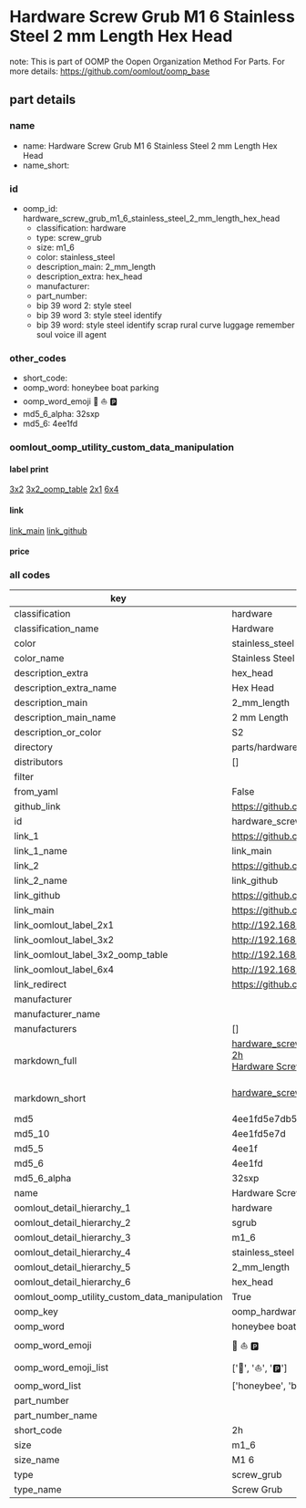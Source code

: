 # Hardware Screw Grub M1 6 Stainless Steel 2 mm Length Hex Head  

note: This is part of OOMP the Oopen Organization Method For Parts. For more details: https://github.com/oomlout/oomp_base

##  part details
  







### name
* name: Hardware Screw Grub M1 6 Stainless Steel 2 mm Length Hex Head
* name_short: 
### id
* oomp_id: hardware_screw_grub_m1_6_stainless_steel_2_mm_length_hex_head
  * classification: hardware
  * type: screw_grub
  * size: m1_6
  * color: stainless_steel
  * description_main: 2_mm_length
  * description_extra: hex_head
  * manufacturer: 
  * part_number: 
  * bip 39 word 2: style steel
  * bip 39 word 3: style steel identify
  * bip 39 word: style steel identify scrap rural curve luggage remember soul voice ill agent

### other_codes
* short_code: 
* oomp_word: honeybee boat parking
* oomp_word_emoji :honeybee: :boat: :parking:
* md5_6_alpha: 32sxp
* md5_6: 4ee1fd






### oomlout_oomp_utility_custom_data_manipulation
#### label print
[3x2](http://192.168.1.245:1112/?label=oomp%2032sxp)
[3x2_oomp_table](http://192.168.1.108:1112/?label=oomp%2032sxp)
[2x1](http://192.168.1.242:1112/?label=oomp%2032sxp)
[6x4](http://192.168.1.55:1112/?label=oomp%2032sxp)    

#### link

[link_main](https://github.com/oomlout/oomlout_oomp_version_1_messy/tree/main/parts/hardware_screw_grub_m1_6_stainless_steel_2_mm_length_hex_head) [link_github](https://github.com/oomlout/oomlout_oomp_version_1_messy/tree/main/parts/hardware_screw_grub_m1_6_stainless_steel_2_mm_length_hex_head)                             

#### price







### all codes 
| key | value |  
| --- | --- |  
| classification | hardware |  
| classification_name | Hardware |  
| color | stainless_steel |  
| color_name | Stainless Steel |  
| description_extra | hex_head |  
| description_extra_name | Hex Head |  
| description_main | 2_mm_length |  
| description_main_name | 2 mm Length |  
| description_or_color | S2 |  
| directory | parts/hardware_screw_grub_m1_6_stainless_steel_2_mm_length_hex_head |  
| distributors | [] |  
| filter |  |  
| from_yaml | False |  
| github_link | https://github.com/oomlout/oomlout_oomp_part_src/tree/main/parts/hardware_screw_grub_m1_6_stainless_steel_2_mm_length_hex_head |  
| id | hardware_screw_grub_m1_6_stainless_steel_2_mm_length_hex_head |  
| link_1 | https://github.com/oomlout/oomlout_oomp_version_1_messy/tree/main/parts/hardware_screw_grub_m1_6_stainless_steel_2_mm_length_hex_head |  
| link_1_name | link_main |  
| link_2 | https://github.com/oomlout/oomlout_oomp_version_1_messy/tree/main/parts/hardware_screw_grub_m1_6_stainless_steel_2_mm_length_hex_head |  
| link_2_name | link_github |  
| link_github | https://github.com/oomlout/oomlout_oomp_version_1_messy/tree/main/parts/hardware_screw_grub_m1_6_stainless_steel_2_mm_length_hex_head |  
| link_main | https://github.com/oomlout/oomlout_oomp_version_1_messy/tree/main/parts/hardware_screw_grub_m1_6_stainless_steel_2_mm_length_hex_head |  
| link_oomlout_label_2x1 | http://192.168.1.242:1112/?label=oomp%2032sxp |  
| link_oomlout_label_3x2 | http://192.168.1.245:1112/?label=oomp%2032sxp |  
| link_oomlout_label_3x2_oomp_table | http://192.168.1.108:1112/?label=oomp%2032sxp |  
| link_oomlout_label_6x4 | http://192.168.1.55:1112/?label=oomp%2032sxp |  
| link_redirect | https://github.com/oomlout/oomlout_oomp_version_1_messy/tree/main/parts/hardware_screw_grub_m1_6_stainless_steel_2_mm_length_hex_head |  
| manufacturer |  |  
| manufacturer_name |  |  
| manufacturers | [] |  
| markdown_full | [hardware_screw_grub_m1_6_stainless_steel_2_mm_length_hex_head](none)<br>[2h](none)<br>[Hardware Screw Grub M1 6 Stainless Steel 2 Mm Length Hex Head](none)<br><br> |  
| markdown_short | [hardware_screw_grub_m1_6_stainless_steel_2_mm_length_hex_head](none)<br><br> |  
| md5 | 4ee1fd5e7db5b098d95ecc16e1354ebe |  
| md5_10 | 4ee1fd5e7d |  
| md5_5 | 4ee1f |  
| md5_6 | 4ee1fd |  
| md5_6_alpha | 32sxp |  
| name | Hardware Screw Grub M1 6 Stainless Steel 2 mm Length Hex Head |  
| oomlout_detail_hierarchy_1 | hardware |  
| oomlout_detail_hierarchy_2 | sgrub |  
| oomlout_detail_hierarchy_3 | m1_6 |  
| oomlout_detail_hierarchy_4 | stainless_steel |  
| oomlout_detail_hierarchy_5 | 2_mm_length |  
| oomlout_detail_hierarchy_6 | hex_head |  
| oomlout_oomp_utility_custom_data_manipulation | True |  
| oomp_key | oomp_hardware_screw_grub_m1_6_stainless_steel_2_mm_length_hex_head |  
| oomp_word | honeybee boat parking |  
| oomp_word_emoji | :honeybee: :boat: :parking: |  
| oomp_word_emoji_list | [':honeybee:', ':boat:', ':parking:'] |  
| oomp_word_list | ['honeybee', 'boat', 'parking'] |  
| part_number |  |  
| part_number_name |  |  
| short_code | 2h |  
| size | m1_6 |  
| size_name | M1 6 |  
| type | screw_grub |  
| type_name | Screw Grub |  
